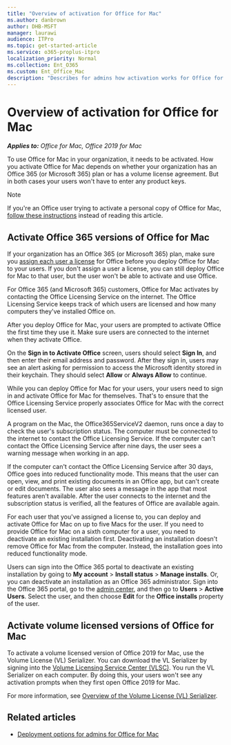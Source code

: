 ```yaml
---
title: "Overview of activation for Office for Mac"
ms.author: danbrown
author: DHB-MSFT
manager: laurawi
audience: ITPro
ms.topic: get-started-article
ms.service: o365-proplus-itpro
localization_priority: Normal
ms.collection: Ent_O365
ms.custom: Ent_Office_Mac
description: "Describes for admins how activation works for Office for Mac, for both Office 365 plans and volume license agreements"
---
```


# Overview of activation for Office for Mac

***Applies to:*** *Office for Mac, Office 2019 for Mac*
  
To use Office for Mac in your organization, it needs to be activated. How you activate Office for Mac depends on whether your organization has an Office 365 (or Microsoft 365) plan or has a volume license agreement. But in both cases your users won't have to enter any product keys.

> [!NOTE]
> If you're an Office user trying to activate a personal copy of Office for Mac, [follow these instructions](https://support.microsoft.com/office/7f6646b1-bb14-422a-9ad4-a53410fcefb2) instead of reading this article.

## Activate Office 365 versions of Office for Mac

If your organization has an Office 365 (or Microsoft 365) plan, make sure you [assign each user a license](/microsoft-365/admin/manage/assign-licenses-to-users) for Office before you deploy Office  for Mac to your users. If you don't assign a user a license, you can still deploy Office for Mac to that user, but the user won't be able to activate and use Office. 
  
For Office 365 (and Microsoft 365) customers, Office for Mac activates by contacting the Office Licensing Service on the internet. The Office Licensing Service keeps track of which users are licensed and how many computers they've installed Office on.
  
After you deploy Office for Mac, your users are prompted to activate Office the first time they use it. Make sure users are connected to the internet when they activate Office.
  
On the **Sign in to Activate Office** screen, users should select **Sign In**, and then enter their email address and password. After they sign in, users may see an alert asking for permission to access the Microsoft identity stored in their keychain. They should select **Allow** or **Always Allow** to continue.
  
While you can deploy Office for Mac for your users, your users need to sign in and activate Office for Mac for themselves. That's to ensure that the Office Licensing Service properly associates Office for Mac with the correct licensed user.
  
A program on the Mac, the Office365ServiceV2 daemon, runs once a day to check the user's subscription status. The computer must be connected to the internet to contact the Office Licensing Service. If the computer can't contact the Office Licensing Service after nine days, the user sees a warning message when working in an app.
  
If the computer can't contact the Office Licensing Service after 30 days, Office goes into reduced functionality mode. This means that the user can open, view, and print existing documents in an Office app, but can't create or edit documents. The user also sees a message in the app that most features aren't available. After the user connects to the internet and the subscription status is verified, all the features of Office are available again.
  
For each user that you've assigned a license to, you can deploy and activate Office for Mac on up to five Macs for the user. If you need to provide Office for Mac on a sixth computer for a user, you need to deactivate an existing installation first. Deactivating an installation doesn't remove Office for Mac from the computer. Instead, the installation goes into reduced functionality mode.
  
Users can sign into the Office 365 portal to deactivate an existing installation by going to **My account** > **Install status** > **Manage installs**. Or, you can deactivate an installation as an Office 365 administrator. Sign into the Office 365 portal, go to the [admin center](/microsoft-365/admin/admin-overview/about-the-admin-center), and then go to **Users** > **Active Users**. Select the user, and then choose **Edit** for the **Office installs** property of the user. 
  
## Activate volume licensed versions of Office for Mac

To activate a volume licensed version of Office 2019 for Mac, use the Volume License (VL) Serializer. You can download the VL Serializer by signing into the [Volume Licensing Service Center (VLSC)](https://www.microsoft.com/licensing/servicecenter/default.aspx). You run the VL Serializer on each computer. By doing this, your users won't see any activation prompts when they first open Office 2019 for Mac.

For more information, see [Overview of the Volume License (VL) Serializer](volume-license-serializer.md).
  
## Related articles
  
- [Deployment options for admins for Office for Mac](deployment-options-for-office-for-mac.md)